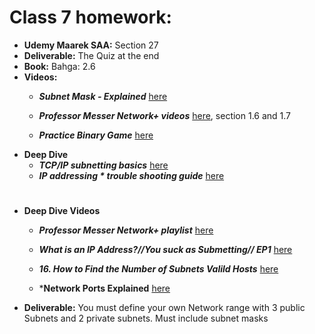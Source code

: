 # Class 7 homework: 
- **Udemy Maarek SAA:** Section 27
- **Deliverable:** The Quiz at the end
- **Book:** Bahga: 2.6
- **Videos:**
  - ***Subnet Mask - Explained*** [here](https://www.google.com/url?q=https://youtu.be/s_Ntt6eTn94?si%3D4WBd3L1nZxc1kIMQ&sa=D&source=editors&ust=1760484652205708&usg=AOvVaw0YZsTU9yFkpKwznGg3SC2p)
  - ***Professor Messer Network+ videos*** [here](https://www.google.com/url?q=https://youtube.com/playlist?list%3DPLG49S3nxzAnl_tQe3kvnmeMid0mjF8Le8%26si%3DjoBbZ78PYI4pv2XH&sa=D&source=editors&ust=1760484652205860&usg=AOvVaw0j65ZwvfGLnat0S7kk9PnH), section 1.6 and 1.7

  - ***Practice Binary Game*** [here](https://www.google.com/url?q=https://learningcontent.cisco.com/games/binary/index.html&sa=D&source=editors&ust=1760484652206044&usg=AOvVaw1LqHdgxMsu1MbIsdUPrJVb)
- **Deep Dive**
  - ***TCP/IP subnetting basics*** [here](https://www.google.com/url?q=https://learn.microsoft.com/en-us/troubleshoot/windows-client/networking/tcpip-addressing-and-subnetting&sa=D&source=editors&ust=1760484652206339&usg=AOvVaw2BxPXaHA1oPMcCk2sEFeEF)
  - ***IP addressing * trouble shooting guide*** [here](https://www.google.com/url?q=http://penta2.ufrgs.br/trouble/ts_ip.htm&sa=D&source=editors&ust=1760484652206499&usg=AOvVaw3sRc0YJj3Vz_0iZY-WjZyG)
#
  - **Deep Dive Videos**
    - ***Professor Messer Network+ playlist*** [here](https://www.google.com/url?q=https://youtube.com/playlist?list%3DPLG49S3nxzAnl_tQe3kvnmeMid0mjF8Le8%26si%3DjoBbZ78PYI4pv2XH&sa=D&source=editors&ust=1760484652206657&usg=AOvVaw3_W9ArIyIkakbcwz87TdF3) 
    - ***What is an IP Address?//You suck as Submetting// EP1*** [here](https://www.google.com/url?q=https://youtu.be/5WfiTHiU4x8?si%3Dih5UdeCyc-hEA8DV&sa=D&source=editors&ust=1760484652206740&usg=AOvVaw2g9KUi_Q-WiFb6twBYO2G9)

    - ***16. How to Find the Number of Subnets Valild Hosts*** [here](https://www.google.com/url?q=https://youtu.be/uyRtYUg6bnw?si%3D9IFsgX4GY4x5Nf0I&sa=D&source=editors&ust=1760484652206820&usg=AOvVaw3yC8iSum1IgadVYn1PRV9i)

    - ***Network Ports Explained** [here](https://www.google.com/url?q=https://youtu.be/g2fT-g9PX9o?si%3DR0pm_3gOEFZBA23v&sa=D&source=editors&ust=1760484652206909&usg=AOvVaw3Ef3fEHLT_bBsa_9zFNHOQ)


- **Deliverable:** You must define your own Network range with 3 public Subnets and 2 private subnets. Must include subnet masks